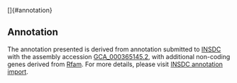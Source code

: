 []{#annotation}

Annotation
----------

The annotation presented is derived from annotation submitted to
[INSDC](http://www.insdc.org) with the assembly accession
[GCA\_000365145.2](http://www.ebi.ac.uk/ena/data/view/GCA_000365145.2),
with additional non-coding genes derived from
[Rfam](http://rfam.xfam.org/). For more details, please visit [INSDC
annotation
import](http://ensemblgenomes.org/info/data/insdc_annotation).
